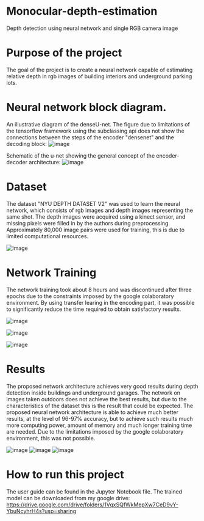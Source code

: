 # Monocular-depth-estimation
Depth detection using neural network and single RGB camera image

# Purpose of the project

The goal of the project is to create a neural network capable of estimating relative depth in rgb images of building interiors and underground parking lots.


# Neural network block diagram.

An illustrative diagram of the denseU-net. The figure due to limitations of the tensorflow framework using the subclassing api does not show the connections between the steps of the encoder "densenet" and the decoding block:
![image](https://user-images.githubusercontent.com/39679208/172727663-4cb22fcc-4ee8-4135-b179-dea3558fdce0.png)


Schematic of the u-net showing the general concept of the encoder-decoder architecture:
![image](https://user-images.githubusercontent.com/39679208/172727740-f4c5f54e-b4d8-4d3c-9950-2ee83eae67d2.png)

# Dataset
The dataset "NYU DEPTH DATASET V2" was used to learn the neural network, which consists of rgb images and depth images representing the same shot. The depth images were acquired using a kinect sensor, and missing pixels were filled in by the authors during preprocessing. Approximately 80,000 image pairs were used for training, this is due to limited computational resources.

![image](https://user-images.githubusercontent.com/39679208/172727877-b34c1912-1eab-4e13-a027-a24bd1152320.png)

# Network Training
The network training took about 8 hours and was discontinued after three epochs due to the constraints imposed by the google colaboratory environment. By using transfer learing in the encoding part, it was possible to significantly reduce the time required to obtain satisfactory results.

![image](https://user-images.githubusercontent.com/39679208/172727958-b11578d8-a97b-4867-baa8-0dbbee2297f6.png)

![image](https://user-images.githubusercontent.com/39679208/172727968-d34ed8cc-df7d-4462-932f-5d0969e65696.png)

![image](https://user-images.githubusercontent.com/39679208/172727980-82ba4a4f-03a9-48e7-a1e3-4b97f46cefb5.png)

# Results
The proposed network architecture achieves very good results during depth detection inside buildings and underground garages. The network on images taken outdoors does not achieve the best results, but due to the characteristics of the dataset this is the result that could be expected. The proposed neural network architecture is able to achieve much better results, at the level of 96-97% accuracy, but to achieve such results much more computing power, amount of memory and much longer training time are needed. Due to the limitations imposed by the google colaboratory environment, this was not possible.

![image](https://user-images.githubusercontent.com/39679208/172728218-24c1571e-e0b1-4253-8801-6405c519a1c5.png)
![image](https://user-images.githubusercontent.com/39679208/172728223-cce5e386-6915-4fa5-8192-96162f573224.png)
![image](https://user-images.githubusercontent.com/39679208/172728228-39a896db-02dd-4c7d-9c53-3f9dbd8402cc.png)



# How to run this project
The user guide can be found in the Jupyter Notebook file. The trained model can be downloaded from my google drive: https://drive.google.com/drive/folders/1VqxSQfWkMepXw7CeD9vY-YbuNcyhrH4s?usp=sharing


